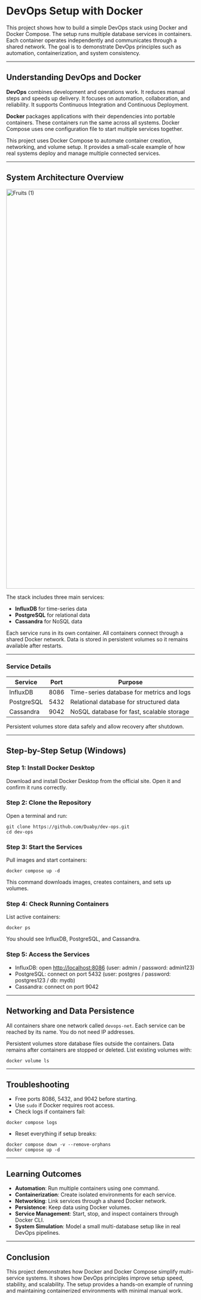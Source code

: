 # DevOps Setup with Docker

This project shows how to build a simple DevOps stack using Docker and Docker Compose. The setup runs multiple database services in containers. Each container operates independently and communicates through a shared network. The goal is to demonstrate DevOps principles such as automation, containerization, and system consistency.

---

## Understanding DevOps and Docker

**DevOps** combines development and operations work. It reduces manual steps and speeds up delivery. It focuses on automation, collaboration, and reliability. It supports Continuous Integration and Continuous Deployment.

**Docker** packages applications with their dependencies into portable containers. These containers run the same across all systems. Docker Compose uses one configuration file to start multiple services together.

This project uses Docker Compose to automate container creation, networking, and volume setup. It provides a small-scale example of how real systems deploy and manage multiple connected services.

---

## System Architecture Overview
<img width="1214" height="1069" alt="Fruits (1)" src="https://github.com/user-attachments/assets/64a2c5e1-5661-426e-8702-6cd074ba4c94" />

The stack includes three main services:

* **InfluxDB** for time-series data
* **PostgreSQL** for relational data
* **Cassandra** for NoSQL data

Each service runs in its own container. All containers connect through a shared Docker network. Data is stored in persistent volumes so it remains available after restarts.

---

### Service Details

| Service    | Port | Purpose                                   |
| ---------- | ---- | ----------------------------------------- |
| InfluxDB   | 8086 | Time-series database for metrics and logs |
| PostgreSQL | 5432 | Relational database for structured data   |
| Cassandra  | 9042 | NoSQL database for fast, scalable storage |

Persistent volumes store data safely and allow recovery after shutdown.

---

## Step-by-Step Setup (Windows)

### Step 1: Install Docker Desktop

Download and install Docker Desktop from the official site. Open it and confirm it runs correctly.

### Step 2: Clone the Repository

Open a terminal and run:

```
git clone https://github.com/Duaby/dev-ops.git  
cd dev-ops
```

### Step 3: Start the Services

Pull images and start containers:

```
docker compose up -d
```

This command downloads images, creates containers, and sets up volumes.

### Step 4: Check Running Containers

List active containers:

```
docker ps
```

You should see InfluxDB, PostgreSQL, and Cassandra.

### Step 5: Access the Services

* InfluxDB: open [http://localhost:8086](http://localhost:8086) (user: admin / password: admin123)
* PostgreSQL: connect on port 5432 (user: postgres / password: postgres123 / db: mydb)
* Cassandra: connect on port 9042

---

## Networking and Data Persistence

All containers share one network called `devops-net`. Each service can be reached by its name. You do not need IP addresses.

Persistent volumes store database files outside the containers. Data remains after containers are stopped or deleted. List existing volumes with:

```
docker volume ls
```

---

## Troubleshooting

* Free ports 8086, 5432, and 9042 before starting.
* Use `sudo` if Docker requires root access.
* Check logs if containers fail:

```
docker compose logs
```

* Reset everything if setup breaks:

```
docker compose down -v --remove-orphans  
docker compose up -d
```

---

## Learning Outcomes

* **Automation**: Run multiple containers using one command.
* **Containerization**: Create isolated environments for each service.
* **Networking**: Link services through a shared Docker network.
* **Persistence**: Keep data using Docker volumes.
* **Service Management**: Start, stop, and inspect containers through Docker CLI.
* **System Simulation**: Model a small multi-database setup like in real DevOps pipelines.

---

## Conclusion

This project demonstrates how Docker and Docker Compose simplify multi-service systems. It shows how DevOps principles improve setup speed, stability, and scalability. The setup provides a hands-on example of running and maintaining containerized environments with minimal manual work.
